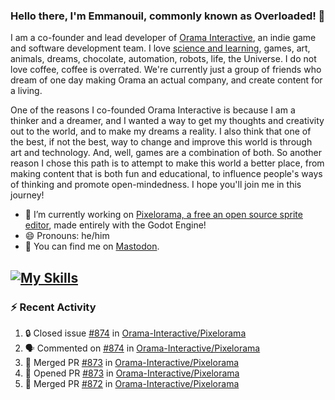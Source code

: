 ### Hello there, I'm Emmanouil, commonly known as Overloaded! 👋
I am a co-founder and lead developer of [Orama Interactive](https://www.orama-interactive.com/), an indie game and software development team. I love [science and learning](https://github.com/OverloadedOrama/KnowledgeBase), games, art, animals, dreams, chocolate, automation, robots, life, the Universe. I do not love coffee, coffee is overrated. We're currently just a group of friends who dream of one day making Orama an actual company, and create content for a living.

One of the reasons I co-founded Orama Interactive is because I am a thinker and a dreamer, and I wanted a way to get my thoughts and creativity out to the world, and to make my dreams a reality. I also think that one of the best, if not the best, way to change and improve this world is through art and technology. And, well, games are a combination of both. So another reason I chose this path is to attempt to make this world a better place, from making content that is both fun and educational, to influence people's ways of thinking and promote open-mindedness. I hope you'll join me in this journey!

- 🔭 I’m currently working on [Pixelorama, a free an open source sprite editor](https://github.com/Orama-Interactive/Pixelorama), made entirely with the Godot Engine!
- 😄 Pronouns: he/him
- 🐘 You can find me on <a rel="me" href="https://mastodon.social/@Overloaded">Mastodon</a>.

[![My Skills](https://skillicons.dev/icons?i=godot,py,cpp,cs,git,linux,html)](https://skillicons.dev)
---

### :zap: Recent Activity

<!--START_SECTION:activity-->
1. 🔒 Closed issue [#874](https://github.com/Orama-Interactive/Pixelorama/issues/874) in [Orama-Interactive/Pixelorama](https://github.com/Orama-Interactive/Pixelorama)
2. 🗣 Commented on [#874](https://github.com/Orama-Interactive/Pixelorama/issues/874) in [Orama-Interactive/Pixelorama](https://github.com/Orama-Interactive/Pixelorama)
3. 🎉 Merged PR [#873](https://github.com/Orama-Interactive/Pixelorama/pull/873) in [Orama-Interactive/Pixelorama](https://github.com/Orama-Interactive/Pixelorama)
4. 💪 Opened PR [#873](https://github.com/Orama-Interactive/Pixelorama/pull/873) in [Orama-Interactive/Pixelorama](https://github.com/Orama-Interactive/Pixelorama)
5. 🎉 Merged PR [#872](https://github.com/Orama-Interactive/Pixelorama/pull/872) in [Orama-Interactive/Pixelorama](https://github.com/Orama-Interactive/Pixelorama)
<!--END_SECTION:activity-->

<!--
**OverloadedOrama/OverloadedOrama** is a ✨ _special_ ✨ repository because its `README.md` (this file) appears on your GitHub profile.

Here are some ideas to get you started:

- 👯 I’m looking to collaborate on ...
- 🤔 I’m looking for help with ...
- 💬 Ask me about ...
- 📫 How to reach me: ...
- ⚡ Fun fact: ...
-->
